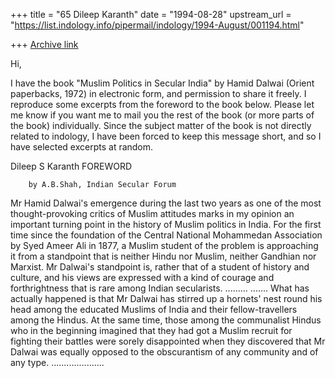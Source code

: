 +++
title = "65 Dileep Karanth"
date = "1994-08-28"
upstream_url = "https://list.indology.info/pipermail/indology/1994-August/001194.html"

+++
[Archive link](https://list.indology.info/pipermail/indology/1994-August/001194.html)


Hi,

I have the book "Muslim Politics in Secular India" by Hamid Dalwai
(Orient paperbacks, 1972) in electronic form, and permission to share
it freely. I reproduce some excerpts from the foreword to the book
below. Please let me know if you want me to mail you the rest of the
book (or more parts of the book) individually. Since the subject
matter of the book is not directly related to indology, I have been
forced to keep this message short, and so I have selected excerpts at
random.

Dileep S Karanth
                        FOREWORD 

		by A.B.Shah, Indian Secular Forum 

Mr Hamid Dalwai's emergence during the last two years as one of the
most thought-provoking critics of Muslim attitudes marks in my opinion
an important turning point in the history of Muslim politics in India.
For the first time since the foundation of the Central National
Mohammedan Association by Syed Ameer Ali in 1877, a Muslim student of
the problem is approaching it from a standpoint that is neither Hindu
nor Muslim, neither Gandhian nor Marxist.  Mr Dalwai's standpoint is,
rather that of a student of history and culture, and his views are
expressed with a kind of courage and forthrightness that is rare among
Indian secularists.     .........
 .......	What has actually happened is that Mr Dalwai has
stirred up a hornets' nest round his head among the educated Muslims
of India and their fellow-travellers among the Hindus.  At the same
time, those among the communalist Hindus who in the beginning imagined
that they had got a Muslim recruit for fighting their battles were
sorely disappointed when they discovered that Mr Dalwai was equally
opposed to the obscurantism of any community and of any type.
.....................






